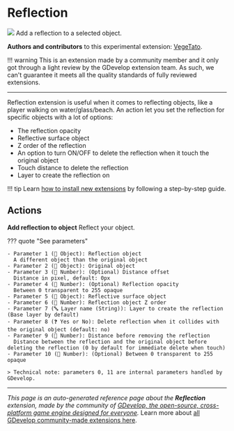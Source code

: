 # Reflection

<img src="https://resources.gdevelop-app.com/assets/Icons/reflect-vertical.svg" class="extension-icon"></img>
Add a reflection to a selected object.

**Authors and contributors** to this experimental extension: [VegeTato](https://gd.games/VegeTato).

!!! warning
    This is an extension made by a community member and it only got through a
    light review by the GDevelop extension team. As such, we can't guarantee it
    meets all the quality standards of fully reviewed extensions.

---

Reflection extension is useful when it comes to reflecting objects, like a player walking on water/glass/beach.
An action let you set the reflection for specific objects with a lot of options:


- The reflection opacity
- Reflective surface object
- Z order of the reflection
- An option to turn ON/OFF to delete the reflection when it touch the original object
- Touch distance to delete the reflection
- Layer to create the reflection on

!!! tip
    Learn [how to install new extensions](/gdevelop5/extensions/search) by following a step-by-step guide.

## Actions

**Add reflection to object**
Reflect your object.

??? quote "See parameters"

    - Parameter 1 (👾 Object): Reflection object
      A different object than the original object
    - Parameter 2 (👾 Object): Original object
    - Parameter 3 (🔢 Number): (Optional) Distance offset
      Distance in pixel, default: 0px
    - Parameter 4 (🔢 Number): (Optional) Reflection opacity
      Between 0 transparent to 255 opaque
    - Parameter 5 (👾 Object): Reflective surface object
    - Parameter 6 (🔢 Number): Reflection object Z order
    - Parameter 7 (🔤 Layer name (String)): Layer to create the reflection (Base layer by default)
    - Parameter 8 (❓ Yes or No): Delete reflection when it collides with the original object (default: no)
    - Parameter 9 (🔢 Number): Distance before removing the reflection
      Distance between the reflection and the original object before deleting the reflection (0 by default for immediate delete when touch)
    - Parameter 10 (🔢 Number): (Optional) Between 0 transparent to 255 opaque

    > Technical note: parameters 0, 11 are internal parameters handled by GDevelop.




---

*This page is an auto-generated reference page about the **Reflection** extension, made by the community of [GDevelop, the open-source, cross-platform game engine designed for everyone](https://gdevelop.io/).* Learn more about [all GDevelop community-made extensions here](/gdevelop5/extensions).